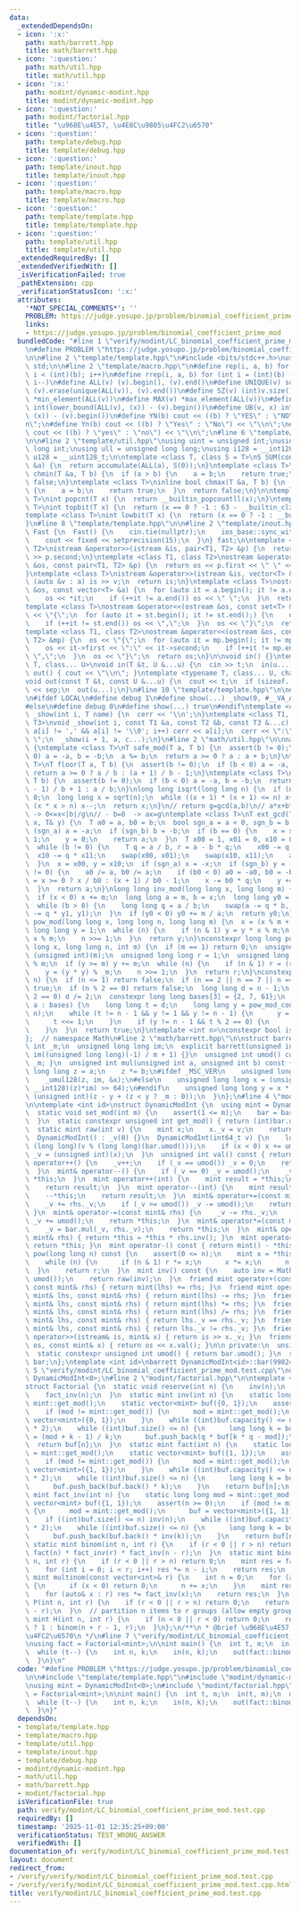 ```yaml
---
data:
  _extendedDependsOn:
  - icon: ':x:'
    path: math/barrett.hpp
    title: math/barrett.hpp
  - icon: ':question:'
    path: math/util.hpp
    title: math/util.hpp
  - icon: ':x:'
    path: modint/dynamic-modint.hpp
    title: modint/dynamic-modint.hpp
  - icon: ':question:'
    path: modint/factorial.hpp
    title: "\u968E\u4E57, \u4E8C\u9805\u4FC2\u6570"
  - icon: ':question:'
    path: template/debug.hpp
    title: template/debug.hpp
  - icon: ':question:'
    path: template/inout.hpp
    title: template/inout.hpp
  - icon: ':question:'
    path: template/macro.hpp
    title: template/macro.hpp
  - icon: ':question:'
    path: template/template.hpp
    title: template/template.hpp
  - icon: ':question:'
    path: template/util.hpp
    title: template/util.hpp
  _extendedRequiredBy: []
  _extendedVerifiedWith: []
  _isVerificationFailed: true
  _pathExtension: cpp
  _verificationStatusIcon: ':x:'
  attributes:
    '*NOT_SPECIAL_COMMENTS*': ''
    PROBLEM: https://judge.yosupo.jp/problem/binomial_coefficient_prime_mod
    links:
    - https://judge.yosupo.jp/problem/binomial_coefficient_prime_mod
  bundledCode: "#line 1 \"verify/modint/LC_binomial_coefficient_prime_mod.test.cpp\"\
    \n#define PROBLEM \"https://judge.yosupo.jp/problem/binomial_coefficient_prime_mod\"\
    \n\n#line 2 \"template/template.hpp\"\n#include <bits/stdc++.h>\nusing namespace\
    \ std;\n\n#line 2 \"template/macro.hpp\"\n#define rep(i, a, b) for (int i = (a);\
    \ i < (int)(b); i++)\n#define rrep(i, a, b) for (int i = (int)(b) - 1; i >= (a);\
    \ i--)\n#define ALL(v) (v).begin(), (v).end()\n#define UNIQUE(v) sort(ALL(v)),\
    \ (v).erase(unique(ALL(v)), (v).end())\n#define SZ(v) (int)v.size()\n#define MIN(v)\
    \ *min_element(ALL(v))\n#define MAX(v) *max_element(ALL(v))\n#define LB(v, x)\
    \ int(lower_bound(ALL(v), (x)) - (v).begin())\n#define UB(v, x) int(upper_bound(ALL(v),\
    \ (x)) - (v).begin())\n#define YN(b) cout << ((b) ? \"YES\" : \"NO\") << \"\\\
    n\";\n#define Yn(b) cout << ((b) ? \"Yes\" : \"No\") << \"\\n\";\n#define yn(b)\
    \ cout << ((b) ? \"yes\" : \"no\") << \"\\n\";\n#line 6 \"template/template.hpp\"\
    \n\n#line 2 \"template/util.hpp\"\nusing uint = unsigned int;\nusing ll = long\
    \ long int;\nusing ull = unsigned long long;\nusing i128 = __int128_t;\nusing\
    \ u128 = __uint128_t;\n\ntemplate <class T, class S = T>\nS SUM(const vector<T>\
    \ &a) {\n  return accumulate(ALL(a), S(0));\n}\ntemplate <class T>\ninline bool\
    \ chmin(T &a, T b) {\n  if (a > b) {\n    a = b;\n    return true;\n  }\n  return\
    \ false;\n}\ntemplate <class T>\ninline bool chmax(T &a, T b) {\n  if (a < b)\
    \ {\n    a = b;\n    return true;\n  }\n  return false;\n}\n\ntemplate <class\
    \ T>\nint popcnt(T x) {\n  return __builtin_popcountll(x);\n}\ntemplate <class\
    \ T>\nint topbit(T x) {\n  return (x == 0 ? -1 : 63 - __builtin_clzll(x));\n}\n\
    template <class T>\nint lowbit(T x) {\n  return (x == 0 ? -1 : __builtin_ctzll(x));\n\
    }\n#line 8 \"template/template.hpp\"\n\n#line 2 \"template/inout.hpp\"\nstruct\
    \ Fast {\n  Fast() {\n    cin.tie(nullptr);\n    ios_base::sync_with_stdio(false);\n\
    \    cout << fixed << setprecision(15);\n  }\n} fast;\n\ntemplate <class T1, class\
    \ T2>\nistream &operator>>(istream &is, pair<T1, T2> &p) {\n  return is >> p.first\
    \ >> p.second;\n}\ntemplate <class T1, class T2>\nostream &operator<<(ostream\
    \ &os, const pair<T1, T2> &p) {\n  return os << p.first << \" \" << p.second;\n\
    }\ntemplate <class T>\nistream &operator>>(istream &is, vector<T> &a) {\n  for\
    \ (auto &v : a) is >> v;\n  return is;\n}\ntemplate <class T>\nostream &operator<<(ostream\
    \ &os, const vector<T> &a) {\n  for (auto it = a.begin(); it != a.end();) {\n\
    \    os << *it;\n    if (++it != a.end()) os << \" \";\n  }\n  return os;\n}\n\
    template <class T>\nostream &operator<<(ostream &os, const set<T> &st) {\n  os\
    \ << \"{\";\n  for (auto it = st.begin(); it != st.end();) {\n    os << *it;\n\
    \    if (++it != st.end()) os << \",\";\n  }\n  os << \"}\";\n  return os;\n}\n\
    template <class T1, class T2>\nostream &operator<<(ostream &os, const map<T1,\
    \ T2> &mp) {\n  os << \"{\";\n  for (auto it = mp.begin(); it != mp.end();) {\n\
    \    os << it->first << \":\" << it->second;\n    if (++it != mp.end()) os <<\
    \ \",\";\n  }\n  os << \"}\";\n  return os;\n}\n\nvoid in() {}\ntemplate <typename\
    \ T, class... U>\nvoid in(T &t, U &...u) {\n  cin >> t;\n  in(u...);\n}\nvoid\
    \ out() { cout << \"\\n\"; }\ntemplate <typename T, class... U, char sep = ' '>\n\
    void out(const T &t, const U &...u) {\n  cout << t;\n  if (sizeof...(u)) cout\
    \ << sep;\n  out(u...);\n}\n#line 10 \"template/template.hpp\"\n\n#line 2 \"template/debug.hpp\"\
    \n#ifdef LOCAL\n#define debug 1\n#define show(...) _show(0, #__VA_ARGS__, __VA_ARGS__)\n\
    #else\n#define debug 0\n#define show(...) true\n#endif\ntemplate <class T>\nvoid\
    \ _show(int i, T name) {\n  cerr << '\\n';\n}\ntemplate <class T1, class T2, class...\
    \ T3>\nvoid _show(int i, const T1 &a, const T2 &b, const T3 &...c) {\n  for (;\
    \ a[i] != ',' && a[i] != '\\0'; i++) cerr << a[i];\n  cerr << \":\" << b << \"\
    \ \";\n  _show(i + 1, a, c...);\n}\n#line 2 \"math/util.hpp\"\n\nnamespace Math\
    \ {\ntemplate <class T>\nT safe_mod(T a, T b) {\n  assert(b != 0);\n  if (b <\
    \ 0) a = -a, b = -b;\n  a %= b;\n  return a >= 0 ? a : a + b;\n}\ntemplate <class\
    \ T>\nT floor(T a, T b) {\n  assert(b != 0);\n  if (b < 0) a = -a, b = -b;\n \
    \ return a >= 0 ? a / b : (a + 1) / b - 1;\n}\ntemplate <class T>\nT ceil(T a,\
    \ T b) {\n  assert(b != 0);\n  if (b < 0) a = -a, b = -b;\n  return a > 0 ? (a\
    \ - 1) / b + 1 : a / b;\n}\nlong long isqrt(long long n) {\n  if (n <= 0) return\
    \ 0;\n  long long x = sqrt(n);\n  while ((x + 1) * (x + 1) <= n) x++;\n  while\
    \ (x * x > n) x--;\n  return x;\n}\n// return g=gcd(a,b)\n// a*x+b*y=g\n// - b!=0\
    \ -> 0<=x<|b|/g\n// - b=0  -> ax=g\ntemplate <class T>\nT ext_gcd(T a, T b, T&\
    \ x, T& y) {\n  T a0 = a, b0 = b;\n  bool sgn_a = a < 0, sgn_b = b < 0;\n  if\
    \ (sgn_a) a = -a;\n  if (sgn_b) b = -b;\n  if (b == 0) {\n    x = sgn_a ? -1 :\
    \ 1;\n    y = 0;\n    return a;\n  }\n  T x00 = 1, x01 = 0, x10 = 0, x11 = 1;\n\
    \  while (b != 0) {\n    T q = a / b, r = a - b * q;\n    x00 -= q * x01;\n  \
    \  x10 -= q * x11;\n    swap(x00, x01);\n    swap(x10, x11);\n    a = b, b = r;\n\
    \  }\n  x = x00, y = x10;\n  if (sgn_a) x = -x;\n  if (sgn_b) y = -y;\n  if (b0\
    \ != 0) {\n    a0 /= a, b0 /= a;\n    if (b0 < 0) a0 = -a0, b0 = -b0;\n    T q\
    \ = x >= 0 ? x / b0 : (x + 1) / b0 - 1;\n    x -= b0 * q;\n    y += a0 * q;\n\
    \  }\n  return a;\n}\nlong long inv_mod(long long x, long long m) {\n  x %= m;\n\
    \  if (x < 0) x += m;\n  long long a = m, b = x;\n  long long y0 = 0, y1 = 1;\n\
    \  while (b > 0) {\n    long long q = a / b;\n    swap(a -= q * b, b);\n    swap(y0\
    \ -= q * y1, y1);\n  }\n  if (y0 < 0) y0 += m / a;\n  return y0;\n}\nlong long\
    \ pow_mod(long long x, long long n, long long m) {\n  x = (x % m + m) % m;\n \
    \ long long y = 1;\n  while (n) {\n    if (n & 1) y = y * x % m;\n    x = x *\
    \ x % m;\n    n >>= 1;\n  }\n  return y;\n}\nconstexpr long long pow_mod_constexpr(long\
    \ long x, long long n, int m) {\n  if (m == 1) return 0;\n  unsigned int _m =\
    \ (unsigned int)(m);\n  unsigned long long r = 1;\n  unsigned long long y = x\
    \ % m;\n  if (y >= m) y += m;\n  while (n) {\n    if (n & 1) r = (r * y) % _m;\n\
    \    y = (y * y) % _m;\n    n >>= 1;\n  }\n  return r;\n}\nconstexpr bool is_prime_constexpr(int\
    \ n) {\n  if (n <= 1) return false;\n  if (n == 2 || n == 7 || n == 61) return\
    \ true;\n  if (n % 2 == 0) return false;\n  long long d = n - 1;\n  while (d %\
    \ 2 == 0) d /= 2;\n  constexpr long long bases[3] = {2, 7, 61};\n  for (long long\
    \ a : bases) {\n    long long t = d;\n    long long y = pow_mod_constexpr(a, t,\
    \ n);\n    while (t != n - 1 && y != 1 && y != n - 1) {\n      y = y * y % n;\n\
    \      t <<= 1;\n    }\n    if (y != n - 1 && t % 2 == 0) {\n      return false;\n\
    \    }\n  }\n  return true;\n}\ntemplate <int n>\nconstexpr bool is_prime = is_prime_constexpr(n);\n\
    };  // namespace Math\n#line 2 \"math/barrett.hpp\"\n\nstruct barrett {\n  unsigned\
    \ int _m;\n  unsigned long long im;\n  explicit barrett(unsigned int m) : _m(m),\
    \ im((unsigned long long)(-1) / m + 1) {}\n  unsigned int umod() const { return\
    \ _m; }\n  unsigned int mul(unsigned int a, unsigned int b) const {\n    unsigned\
    \ long long z = a;\n    z *= b;\n#ifdef _MSC_VER\n    unsigned long long x;\n\
    \    _umul128(z, im, &x);\n#else\n    unsigned long long x = (unsigned long long)(((unsigned\
    \ __int128)(z)*im) >> 64);\n#endif\n    unsigned long long y = x * _m;\n    return\
    \ (unsigned int)(z - y + (z < y ? _m : 0));\n  }\n};\n#line 4 \"modint/dynamic-modint.hpp\"\
    \n\ntemplate <int id>\nstruct DynamicModInt {\n  using mint = DynamicModInt;\n\
    \  static void set_mod(int m) {\n    assert(1 <= m);\n    bar = barrett(m);\n\
    \  }\n  static constexpr unsigned int get_mod() { return (int)bar.umod(); }\n\
    \  static mint raw(int v) {\n    mint x;\n    x._v = v;\n    return x;\n  }\n\
    \  DynamicModInt() : _v(0) {}\n  DynamicModInt(int64_t v) {\n    long long x =\
    \ (long long)(v % (long long)(bar.umod()));\n    if (x < 0) x += umod();\n   \
    \ _v = (unsigned int)(x);\n  }\n  unsigned int val() const { return _v; }\n  mint&\
    \ operator++() {\n    _v++;\n    if (_v == umod()) _v = 0;\n    return *this;\n\
    \  }\n  mint& operator--() {\n    if (_v == 0) _v = umod();\n    _v--;\n    return\
    \ *this;\n  }\n  mint operator++(int) {\n    mint result = *this;\n    ++*this;\n\
    \    return result;\n  }\n  mint operator--(int) {\n    mint result = *this;\n\
    \    --*this;\n    return result;\n  }\n  mint& operator+=(const mint& rhs) {\n\
    \    _v += rhs._v;\n    if (_v >= umod()) _v -= umod();\n    return *this;\n \
    \ }\n  mint& operator-=(const mint& rhs) {\n    _v -= rhs._v;\n    if (_v >= umod())\
    \ _v += umod();\n    return *this;\n  }\n  mint& operator*=(const mint& rhs) {\n\
    \    _v = bar.mul(_v, rhs._v);\n    return *this;\n  }\n  mint& operator/=(const\
    \ mint& rhs) { return *this = *this * rhs.inv(); }\n  mint operator+() const {\
    \ return *this; }\n  mint operator-() const { return mint() - *this; }\n  mint\
    \ pow(long long n) const {\n    assert(0 <= n);\n    mint x = *this, r = 1;\n\
    \    while (n) {\n      if (n & 1) r *= x;\n      x *= x;\n      n >>= 1;\n  \
    \  }\n    return r;\n  }\n  mint inv() const {\n    auto inv = Math::inv_mod(_v,\
    \ umod());\n    return raw(inv);\n  }\n  friend mint operator+(const mint& lhs,\
    \ const mint& rhs) { return mint(lhs) += rhs; }\n  friend mint operator-(const\
    \ mint& lhs, const mint& rhs) { return mint(lhs) -= rhs; }\n  friend mint operator*(const\
    \ mint& lhs, const mint& rhs) { return mint(lhs) *= rhs; }\n  friend mint operator/(const\
    \ mint& lhs, const mint& rhs) { return mint(lhs) /= rhs; }\n  friend bool operator==(const\
    \ mint& lhs, const mint& rhs) { return lhs._v == rhs._v; }\n  friend bool operator!=(const\
    \ mint& lhs, const mint& rhs) { return lhs._v != rhs._v; }\n  friend istream&\
    \ operator>>(istream& is, mint& x) { return is >> x._v; }\n  friend ostream& operator<<(ostream&\
    \ os, const mint& x) { return os << x.val(); }\n\n private:\n  unsigned int _v;\n\
    \  static constexpr unsigned int umod() { return bar.umod(); }\n  static barrett\
    \ bar;\n};\ntemplate <int id>\nbarrett DynamicModInt<id>::bar(998244353);\n#line\
    \ 5 \"verify/modint/LC_binomial_coefficient_prime_mod.test.cpp\"\nusing mint =\
    \ DynamicModInt<0>;\n#line 2 \"modint/factorial.hpp\"\n\ntemplate <class mint>\n\
    struct Factorial {\n  static void reserve(int n) {\n    inv(n);\n    fact(n);\n\
    \    fact_inv(n);\n  }\n  static mint inv(int n) {\n    static long long mod =\
    \ mint::get_mod();\n    static vector<mint> buf({0, 1});\n    assert(n != 0);\n\
    \    if (mod != mint::get_mod()) {\n      mod = mint::get_mod();\n      buf =\
    \ vector<mint>({0, 1});\n    }\n    while ((int)buf.capacity() <= n) buf.reserve(buf.capacity()\
    \ * 2);\n    while ((int)buf.size() <= n) {\n      long long k = buf.size(), q\
    \ = (mod + k - 1) / k;\n      buf.push_back(q * buf[k * q - mod]);\n    }\n  \
    \  return buf[n];\n  }\n  static mint fact(int n) {\n    static long long mod\
    \ = mint::get_mod();\n    static vector<mint> buf({1, 1});\n    assert(n >= 0);\n\
    \    if (mod != mint::get_mod()) {\n      mod = mint::get_mod();\n      buf =\
    \ vector<mint>({1, 1});\n    }\n    while ((int)buf.capacity() <= n) buf.reserve(buf.capacity()\
    \ * 2);\n    while ((int)buf.size() <= n) {\n      long long k = buf.size();\n\
    \      buf.push_back(buf.back() * k);\n    }\n    return buf[n];\n  }\n  static\
    \ mint fact_inv(int n) {\n    static long long mod = mint::get_mod();\n    static\
    \ vector<mint> buf({1, 1});\n    assert(n >= 0);\n    if (mod != mint::get_mod())\
    \ {\n      mod = mint::get_mod();\n      buf = vector<mint>({1, 1});\n    }\n\
    \    if ((int)buf.size() <= n) inv(n);\n    while ((int)buf.capacity() <= n) buf.reserve(buf.capacity()\
    \ * 2);\n    while ((int)buf.size() <= n) {\n      long long k = buf.size();\n\
    \      buf.push_back(buf.back() * inv(k));\n    }\n    return buf[n];\n  }\n \
    \ static mint binom(int n, int r) {\n    if (r < 0 || r > n) return 0;\n    return\
    \ fact(n) * fact_inv(r) * fact_inv(n - r);\n  }\n  static mint binom_naive(int\
    \ n, int r) {\n    if (r < 0 || r > n) return 0;\n    mint res = fact_inv(r);\n\
    \    for (int i = 0; i < r; i++) res *= n - i;\n    return res;\n  }\n  static\
    \ mint multinom(const vector<int>& r) {\n    int n = 0;\n    for (auto& x : r)\
    \ {\n      if (x < 0) return 0;\n      n += x;\n    }\n    mint res = fact(n);\n\
    \    for (auto& x : r) res *= fact_inv(x);\n    return res;\n  }\n  static mint\
    \ P(int n, int r) {\n    if (r < 0 || r > n) return 0;\n    return fact(n) * fact_inv(n\
    \ - r);\n  }\n  // partition n items to r groups (allow empty group)\n  static\
    \ mint H(int n, int r) {\n    if (n < 0 || r < 0) return 0;\n    return r == 0\
    \ ? 1 : binom(n + r - 1, r);\n  }\n};\n/**\n * @brief \u968E\u4E57, \u4E8C\u9805\
    \u4FC2\u6570\n */\n#line 7 \"verify/modint/LC_binomial_coefficient_prime_mod.test.cpp\"\
    \nusing fact = Factorial<mint>;\n\nint main() {\n  int t, m;\n  in(t, m);\n  mint::set_mod(m);\n\
    \  while (t--) {\n    int n, k;\n    in(n, k);\n    out(fact::binom(n, k));\n\
    \  }\n}\n"
  code: "#define PROBLEM \"https://judge.yosupo.jp/problem/binomial_coefficient_prime_mod\"\
    \n\n#include \"template/template.hpp\"\n#include \"modint/dynamic-modint.hpp\"\
    \nusing mint = DynamicModInt<0>;\n#include \"modint/factorial.hpp\"\nusing fact\
    \ = Factorial<mint>;\n\nint main() {\n  int t, m;\n  in(t, m);\n  mint::set_mod(m);\n\
    \  while (t--) {\n    int n, k;\n    in(n, k);\n    out(fact::binom(n, k));\n\
    \  }\n}"
  dependsOn:
  - template/template.hpp
  - template/macro.hpp
  - template/util.hpp
  - template/inout.hpp
  - template/debug.hpp
  - modint/dynamic-modint.hpp
  - math/util.hpp
  - math/barrett.hpp
  - modint/factorial.hpp
  isVerificationFile: true
  path: verify/modint/LC_binomial_coefficient_prime_mod.test.cpp
  requiredBy: []
  timestamp: '2025-11-01 12:35:25+09:00'
  verificationStatus: TEST_WRONG_ANSWER
  verifiedWith: []
documentation_of: verify/modint/LC_binomial_coefficient_prime_mod.test.cpp
layout: document
redirect_from:
- /verify/verify/modint/LC_binomial_coefficient_prime_mod.test.cpp
- /verify/verify/modint/LC_binomial_coefficient_prime_mod.test.cpp.html
title: verify/modint/LC_binomial_coefficient_prime_mod.test.cpp
---
```

